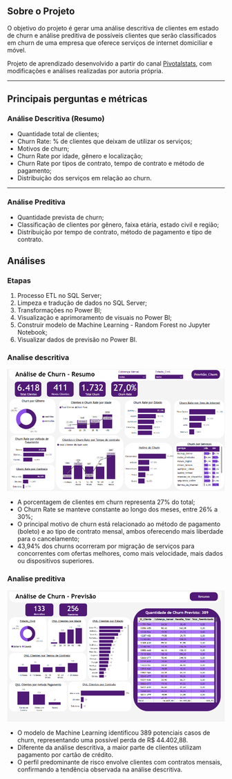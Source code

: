 ## Sobre o Projeto

O objetivo do projeto é gerar uma análise descritiva de clientes em estado de churn e análise preditiva de possíveis clientes que serão classificados em churn de uma empresa que oferece serviços de internet domiciliar e móvel.

Projeto de aprendizado desenvolvido a partir do canal [Pivotalstats](https://www.youtube.com/@pivotalstats), com modificações e análises realizadas por autoria própria.

---

## Principais perguntas e métricas

### Análise Descritiva (Resumo)

- Quantidade total de clientes;
- Churn Rate: % de clientes que deixam de utilizar os serviços;
- Motivos de churn;
- Churn Rate por idade, gênero e localização;
- Churn Rate por tipos de contrato, tempo de contrato e método de pagamento;
- Distribuição dos serviços em relação ao churn.

---

### Análise Preditiva

- Quantidade prevista de churn;
- Classificação de clientes por gênero, faixa etária, estado civil e região;
- Distribuição por tempo de contrato, método de pagamento e tipo de contrato.


## Análises

### Etapas

1. Processo ETL no SQL Server;
2. Limpeza e tradução de dados no SQL Server;
3. Transformações no Power BI;
4. Visualização e aprimoramento de visuais no Power BI;
5. Construir modelo de Machine Learning - Random Forest no Jupyter Notebook;
6. Visualizar dados de previsão no Power BI.

### Analise descritiva
![alt text](Resumo.png)
- A porcentagem de clientes em churn representa 27% do total;
- O Churn Rate se manteve constante ao longo dos meses, entre 26% a 30%;
- O principal motivo de churn está relacionado ao método de pagamento (boleto) e ao tipo de contrato mensal, ambos oferecendo mais liberdade para o cancelamento;
- 43,94% dos churns ocorreram por migração de serviços para concorrentes com ofertas melhores, como mais velocidade, mais dados ou dispositivos superiores.



### Analise preditiva
![alt text](Previsão.png)
- O modelo de Machine Learning identificou 389 potenciais casos de churn, representando uma possível perda de R$ 44.402,88.
- Diferente da análise descritiva, a maior parte de clientes utilizam pagamento por cartão de crédito.
- O perfil predominante de risco envolve clientes com contratos mensais, confirmando a tendência observada na análise descritiva.


